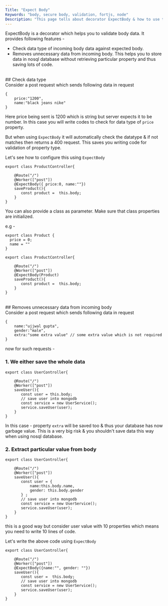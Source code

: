 ```yaml
---
Title: "Expect Body"
Keywords: "body, secure body, validation, fortjs, node"
Description: "This page tells about decorator ExpectBody & how to use this."
---
```


ExpectBody is a decorator which helps you to validate body data. It provides following features -

* Check data type of incoming body data against expected body.
* Removes unnecessary data from incoming body. This helps you to store data in nosql database without retrieving particular property and thus saving lots of code.

<br>
## Check data type
<br>
Consider a post request which sends following data in request 

```
{
    price:"1200",
    name:"black jeans nike"
}
```

Here price being sent is 1200 which is string but server expects it to be number. In this case you will write codes to check for data type of `price` property. 

But when using `ExpectBody` it will automatically check the datatype & if not matches then returns a 400 request. This saves you writing code for validation of property type.

Let's see how to configure this using `ExpectBody`

```
export class ProductController{

    @Route("/")
    @Worker(["post"])
    @ExpectBody({ price:0, name:""})
    saveProduct(){
       const product =  this.body;
    }
}
```

You can also provide a class as parameter. Make sure that class properties are initialized.

e.g - 

```
export class Product {
  price = 0;
  name = ""
}

export class ProductController{

    @Route("/")
    @Worker(["post"])
    @ExpectBody(Product)
    saveProduct(){
       const product =  this.body;
    }
}
```
<br>
## Removes unnecessary data from incoming body
<br>
Consider a post request which sends following data in request 

```
{
    name:"ujjwal gupta",
    gender:"male",
    extra:"some extra value" // some extra value which is not required
}
```

now for such requests -

### 1. We either save the whole data

```
export class UserController{

    @Route("/")
    @Worker(["post"])
    saveUser(){
       const user = this.body;
       // save user into mongodb
       const service = new UserService();
       service.saveUser(user);
    }
}
```

In this case - property `extra` will be saved too & thus your database has now garbage value. This is a very big risk & you shouldn't save data this way when using nosql database.

### 2. Extract particular value from body

```
export class UserController{

    @Route("/")
    @Worker(["post"])
    saveUser(){
       const user = {
           name:this.body.name,
           gender: this.body.gender
       } ;
       // save user into mongodb
       const service = new UserService();
       service.saveUser(user);
    }
}
```

this is a good way but consider user value with 10 properties which means you need to write 10 lines of code.

Let's write the above code using `ExpectBody`

```
export class UserController{

    @Route("/")
    @Worker(["post"])
    @ExpectBody({name:"", gender: ""})
    saveUser(){
       const user =  this.body;
       // save user into mongodb
       const service = new UserService();
       service.saveUser(user);
    }
}
```
